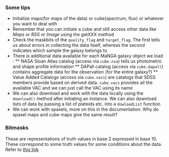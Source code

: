 ### Some tips

* Initialize maps(for maps of the data) or cube(spectrum, flux) or whatever you want to deal with
* Remember that you can initiate a cube and still access other data like *Maps* or *RSS* or *Image* using the getXXX method
* Check the maskbits of the `quality_flag` and `target_flag`. The first tells us about errors in collecting the data itself, whereas the second
indicates which sample the galaxy belongs to
* There is additional data available for each MaNGA galaxy object we load :
** NASA Sloan Atlas catalog (access via `cube.nsa`) tells us photometric and shape profile information
** DAPall catalog (access via `cube.dapall`) contains aggregate data for the observation (for the entire galaxy?)
** Value Added Catalogs (access via `cube.vacs`) are catalogs that SDSS members provide based on derived data. `cube.vacs` provides all the available VAC and we can just call the VAC using its name 
* We can also download and work with the data locally using the `download()` method after initiating an instance. We can also download lists of data by passing a list of plateids etc. into a `dowloadList` function
* We can work with spaxels, more on this in the documentation. Why do spaxel maps and cube maps give the same result?

### Bitmasks
These are representations of truth values in base 2 expressed in base 10. These correspond to some truth values for some conditions about the data. Refer to [this link](https://www.sdss.org/dr17/algorithms/bitmasks/)

